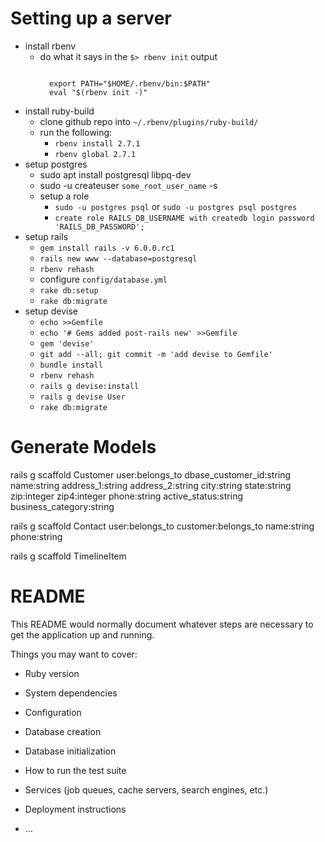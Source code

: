 
# Setting up a server

- install rbenv
  - do what it says in the `$> rbenv init` output
    ```# add to ~/.bashrc

      export PATH="$HOME/.rbenv/bin:$PATH"
      eval "$(rbenv init -)"
    ```
- install ruby-build
  - clone github repo into `~/.rbenv/plugins/ruby-build/`
  - run the following:
    - `rbenv install 2.7.1`
    - `rbenv global 2.7.1`
- setup postgres
  - sudo apt install postgresql libpq-dev
  - sudo -u createuser `some_root_user_name` -s
  - setup a role
    - `sudo -u postgres psql` or `sudo -u postgres psql postgres`
    - `create role RAILS_DB_USERNAME with createdb login password 'RAILS_DB_PASSWORD';`
- setup rails
  - `gem install rails -v 6.0.0.rc1`
  - `rails new www --database=postgresql`
  - `rbenv rehash`
  - configure `config/database.yml`
  - `rake db:setup`
  - `rake db:migrate`
- setup devise
  - `echo >>Gemfile`
  - `echo '# Gems added post-rails new' >>Gemfile`
  - `gem 'devise'`
  - `git add --all; git commit -m 'add devise to Gemfile'`
  - `bundle install`
  - `rbenv rehash`
  - `rails g devise:install`
  - `rails g devise User`
  - `rake db:migrate`


# Generate Models



rails g scaffold Customer
  user:belongs_to
  dbase_customer_id:string
  name:string
  address_1:string
  address_2:string
  city:string
  state:string
  zip:integer
  zip4:integer
  phone:string
  active_status:string
  business_category:string





rails g scaffold Contact
  user:belongs_to
  customer:belongs_to
  name:string
  phone:string





rails g scaffold TimelineItem





# README

This README would normally document whatever steps are necessary to get the
application up and running.

Things you may want to cover:

* Ruby version

* System dependencies

* Configuration

* Database creation

* Database initialization

* How to run the test suite

* Services (job queues, cache servers, search engines, etc.)

* Deployment instructions

* ...
